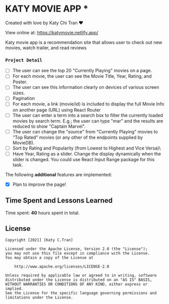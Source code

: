 #  KATY MOVIE APP  *

Created with love by Katy Chi Tran ❤
  
View online at: https://katymovie.netlify.app/
  
Katy movie app is a recommendation site that allows user to check out new movies, watch trailer, and read reviews

### `Project Detail`

* [ ] The user can see the top 20 "Currently Playing" movies on a page.
* [ ] For each movie, the user can see the Movie Title, Year, Rating, and Poster.
* [ ] The user can see this information clearly on devices of various screen sizes.
* [ ] Pagination 
* [ ] For each movie, a link (movie/id) is included to display the full Movie Info on another page (URL) using React Router
* [ ] The user can enter a term into a search box to filter the currently loaded movies by search term. E.g.; the user can type "mar" and the results are reduced to show "Captain Marvel".
* [ ] The user can change the "source" from "Currently Playing" movies to "Top Rated" movies (or any other of the endpoints supplied by MovieDB).
* [ ] Sort by Rating and Popularity (from Lowest to Highest and Vice Versa)\
* [ ] Have Year, Rating as a slider. Change the display dynamically when the slider is changed. You could use React Input Range package for this task.

The following **additional** features are implemented:

* [x] Plan to improve the page!

## Time Spent and Lessons Learned

Time spent: **40** hours spent in total.


## License

    Copyright [2021] [Katy C.Tran]

    Licensed under the Apache License, Version 2.0 (the "License");
    you may not use this file except in compliance with the License.
    You may obtain a copy of the License at

        http://www.apache.org/licenses/LICENSE-2.0

    Unless required by applicable law or agreed to in writing, software
    distributed under the License is distributed on an "AS IS" BASIS,
    WITHOUT WARRANTIES OR CONDITIONS OF ANY KIND, either express or implied.
    See the License for the specific language governing permissions and
    limitations under the License.







